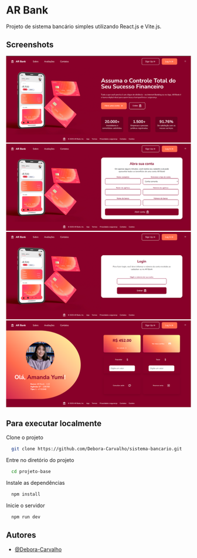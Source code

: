 
# AR Bank 

Projeto de sistema bancário simples utilizando React.js e Vite.js.


## Screenshots

![Website/Home Screenshot](/projeto-base/public/screenshot-home-projeto.png)
<br>
![Website/cadastro Screenshot](/projeto-base/public/screenshot-cadastro-projeto.png)
<br>
![Website/login Screenshot](/projeto-base/public/screenshot-login-projeto.png)
<br>
![Website/login Screenshot](/projeto-base/public/screenshot-perfil-projeto.png)

## Para executar localmente

Clone o projeto

```bash
  git clone https://github.com/Debora-Carvalho/sistema-bancario.git
```

Entre no diretório do projeto

```bash
  cd projeto-base
```

Instale as dependências

```bash
  npm install
```

Inicie o servidor

```bash
  npm run dev
```


## Autores

- [@Debora-Carvalho](https://github.com/Debora-Carvalho)


